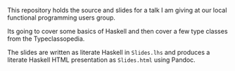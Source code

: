 This repository holds the source and slides for a talk I am giving 
at our local functional programming users group.

Its going to cover some basics of Haskell and then cover a few type classes
from the Typeclassopedia.

The slides are written as literate Haskell in `Slides.lhs` and produces a 
literate Haskell HTML presentation as `Slides.html` using Pandoc.


